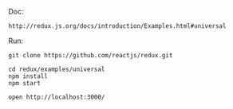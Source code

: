 
  Doc:

    http://redux.js.org/docs/introduction/Examples.html#universal

  Run:

  ```
  git clone https://github.com/reactjs/redux.git

  cd redux/examples/universal
  npm install
  npm start

  open http://localhost:3000/
  ```
